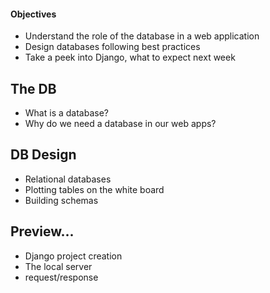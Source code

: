 #### Objectives
-   Understand the role of the database in a web application
-   Design databases following best practices
-   Take a peek into Django, what to expect next week

## The DB
-   What is a database?
-   Why do we need a database in our web apps?

## DB Design
-   Relational databases
-   Plotting tables on the white board
-   Building schemas

## Preview...
-   Django project creation
-   The local server
-   request/response